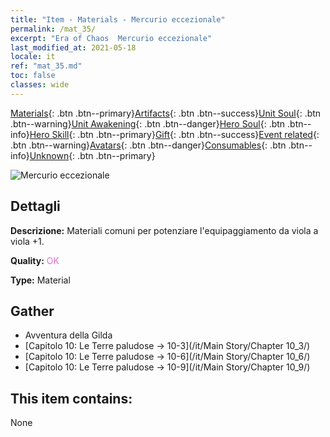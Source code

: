 ```yaml
---
title: "Item - Materials - Mercurio eccezionale"
permalink: /mat_35/
excerpt: "Era of Chaos  Mercurio eccezionale"
last_modified_at: 2021-05-18
locale: it
ref: "mat_35.md"
toc: false
classes: wide
---
```

 [Materials](/ItemsIT/){: .btn .btn--primary}[Artifacts](/ItemsIT/Artifacts/){: .btn .btn--success}[Unit Soul](/ItemsIT/UnitSoul/){: .btn .btn--warning}[Unit Awakening](/ItemsIT/UnitAwakening/){: .btn .btn--danger}[Hero Soul](/ItemsIT/HeroSoul/){: .btn .btn--info}[Hero Skill](/ItemsIT/HeroSkill/){: .btn .btn--primary}[Gift](/ItemsIT/Gift/){: .btn .btn--success}[Event related](/ItemsIT/Events/){: .btn .btn--warning}[Avatars](/ItemsIT/Avatars/){: .btn .btn--danger}[Consumables](/ItemsIT/Consumables/){: .btn .btn--info}[Unknown](/ItemsIT/Unknown/){: .btn .btn--primary}

 ![Mercurio eccezionale](/images/t/i_cailiao_shuiyin2.png)

## Dettagli
 **Descrizione:** Materiali comuni per potenziare l'equipaggiamento da viola a viola +1.

 **Quality:** <span style="color: #DA70D6">OK</span>

 **Type:** Material

## Gather

*    Avventura della Gilda 
*    [Capitolo 10: Le Terre paludose -> 10-3](/it/Main Story/Chapter 10_3/) 
*    [Capitolo 10: Le Terre paludose -> 10-6](/it/Main Story/Chapter 10_6/) 
*    [Capitolo 10: Le Terre paludose -> 10-9](/it/Main Story/Chapter 10_9/) 

## This item contains:

  None

